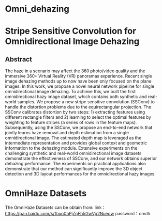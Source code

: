 # Omni_dehazing


# Stripe Sensitive Convolution for Omnidirectional Image Dehazing

## Abstract
The haze in a scenario may affect the 360 photo/video quality and the immersive 360◦ Virtual Reality (VR) panoramas experience. Recent single image dehazing methods up to now have been only focused on the plane images. In this work, we propose a novel neural network pipeline for single omnidirectional image dehazing. To achieve this, we built the first omnidirectional hazy image dataset, which contains both synthetic and real-world samples. We propose a new stripe sensitive convolution (SSConv) to handle the distortion problems due to the equirectangular projection. The SSConv calibrates distortion by two steps: 1) extracting features using different rectangle filters and 2) learning to select the optimal features by weighting to feature stripes (a series of rows in the feature maps). Subsequently, using the SSConv, we propose an end-to-end network that jointly learns haze removal and depth estimation from a single omnidirectional image. The estimated depth map is leveraged as the intermediate representation and provides global context and geometric information to the dehazing module. Extensive experiments on the challenging synthetic and real-world omnidirectional image datasets demonstrate the effectiveness of SSConv, and our network obtains superior dehazing performance. The experiments on practical applications also demonstrate that our method can significantly improve the 3D object detection and 3D layout performances for the omnidirectional hazy images.


# OmniHaze Datasets
The OmniHaze Datasets can be obtain from:
link：https://pan.baidu.com/s/1buo0aPjZqFh5GwVg2Nueuw 
password：omdh 

